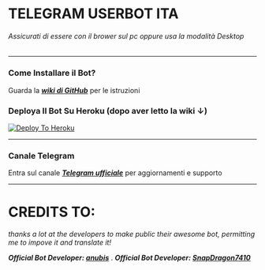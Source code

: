 # TELEGRAM USERBOT ITA
###### Assicurati di essere con il brower sul pc oppure usa la modalità Desktop

***

### Come Installare il Bot?

Guarda la ***[wiki di GitHub](https://github.com/AnonHexo/Telegram-UserBot/wiki)*** per le istruzioni


### Deploya Il Bot Su Heroku (dopo aver letto la wiki ↓)

[![Deploy To Heroku](https://www.herokucdn.com/deploy/button.svg)](https://heroku.com/deploy)

***




### Canale Telegram

Entra sul canale ***[Telegram ufficiale](https://t.me/AnonHexoUserBot)*** per aggiornamenti e supporto

***






# CREDITS TO:

*thanks a lot at the developers to make public their awesome bot, permitting me to impove it and translate it!*

***Official Bot Developer: [anubis](https://github.com/Dark-Princ3/)***
.
***Official Bot Developer: [SnapDragon7410](https://github.com/SnapDragon7410)***

